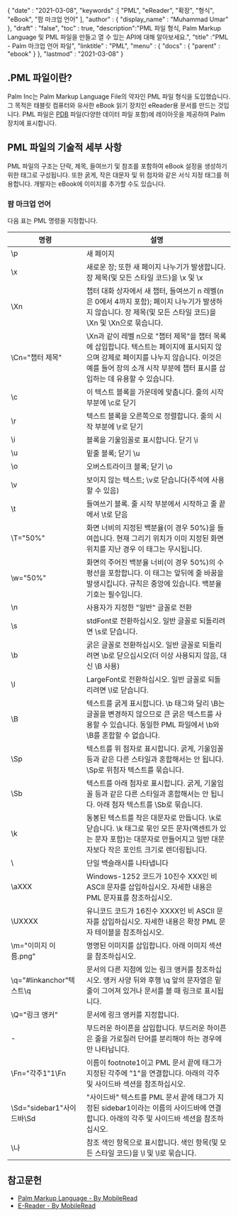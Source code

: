 {
  "date" : "2021-03-08",
  "keywords" :[ "PML", "eReader", "확장", "형식", "eBook", "팜 마크업 언어" ],
  "author" : {
    "display_name" : "Muhammad Umar"
},
  "draft" : "false",
  "toc" : true,
  "description":"PML 파일 형식, Palm Markup Language 및 PML 파일을 만들고 열 수 있는 API에 대해 알아보세요.",
  "title" :"PML - Palm 마크업 언어 파일",
  "linktitle" : "PML",
  "menu" : {
    "docs" : {
      "parent" : "ebook"
}
},
  "lastmod" : "2021-03-08"
}

## .PML 파일이란?

Palm Inc는 Palm Markup Language File의 약자인 PML 파일 형식을 도입했습니다. 그 목적은 태블릿 컴퓨터와 유사한 eBook 읽기 장치인 eReader용 문서를 만드는 것입니다. PML 파일은 [PDB](/ko/programming/pdb/) 파일(다양한 데이터 파일 포함)에 레이아웃을 제공하여 Palm 장치에 표시합니다.

## PML 파일의 기술적 세부 사항

PML 파일의 구조는 단락, 제목, 들여쓰기 및 참조를 포함하여 eBook 설정을 생성하기 위한 태그로 구성됩니다. 또한 굵게, 작은 대문자 및 위 첨자와 같은 서식 지정 태그를 허용합니다. 개발자는 eBook에 이미지를 추가할 수도 있습니다.

### 팜 마크업 언어
다음 표는 PML 명령을 지정합니다.

|명령|설명|
---|---|
| \p | 새 페이지 |
| \x | 새로운 장; 또한 새 페이지 나누기가 발생합니다. 장 제목(및 모든 스타일 코드)을 \x 및 \x |
| \Xn | 챕터 대화 상자에서 새 챕터, 들여쓰기 n 레벨(n은 0에서 4까지 포함); 페이지 나누기가 발생하지 않습니다. 장 제목(및 모든 스타일 코드)을 \Xn 및 \Xn으로 묶습니다. |
| \Cn="챕터 제목" | \Xn과 같이 레벨 n으로 "챕터 제목"을 챕터 목록에 삽입합니다. 텍스트는 페이지에 표시되지 않으며 강제로 페이지를 나누지 않습니다. 이것은 예를 들어 장의 소개 시작 부분에 챕터 표시를 삽입하는 데 유용할 수 있습니다. |
| \c | 이 텍스트 블록을 가운데에 맞춥니다. 줄의 시작 부분에 \c로 닫기 |
| \r | 텍스트 블록을 오른쪽으로 정렬합니다. 줄의 시작 부분에 \r로 닫기 |
| \i | 블록을 기울임꼴로 표시합니다. 닫기 \i |
| \u | 밑줄 블록; 닫기 \u |
| \o | 오버스트라이크 블록; 닫기 \o |
| \v | 보이지 않는 텍스트; \v로 닫습니다(주석에 사용할 수 있음) |
| \t | 들여쓰기 블록. 줄 시작 부분에서 시작하고 줄 끝에서 \t로 닫음 |
| \T="50%" | 화면 너비의 지정된 백분율(이 경우 50%)을 들여씁니다. 현재 그리기 위치가 이미 지정된 화면 위치를 지난 경우 이 태그는 무시됩니다. |
| \w="50%" | 화면의 주어진 백분율 너비(이 경우 50%)의 수평선을 포함합니다. 이 태그는 앞뒤에 줄 바꿈을 발생시킵니다. 규칙은 중앙에 있습니다. 백분율 기호는 필수입니다. |
| \n | 사용자가 지정한 "일반" 글꼴로 전환 |
| \s | stdFont로 전환하십시오. 일반 글꼴로 되돌리려면 \s로 닫습니다. |
| \b | 굵은 글꼴로 전환하십시오. 일반 글꼴로 되돌리려면 \b로 닫으십시오(더 이상 사용되지 않음, 대신 \B 사용) |
| \l | LargeFont로 전환하십시오. 일반 글꼴로 되돌리려면 \l로 닫습니다. |
| \B | 텍스트를 굵게 표시합니다. \b 태그와 달리 \B는 글꼴을 변경하지 않으므로 큰 굵은 텍스트를 사용할 수 있습니다. 동일한 PML 파일에서 \b와 \B를 혼합할 수 없습니다. |
| \Sp | 텍스트를 위 첨자로 표시합니다. 굵게, 기울임꼴 등과 같은 다른 스타일과 혼합해서는 안 됩니다. \Sp로 위첨자 텍스트를 묶습니다. |
| \Sb | 텍스트를 아래 첨자로 표시합니다. 굵게, 기울임꼴 등과 같은 다른 스타일과 혼합해서는 안 됩니다. 아래 첨자 텍스트를 \Sb로 묶습니다. |
| \k | 동봉된 텍스트를 작은 대문자로 만듭니다. \k로 닫습니다. \k 태그로 묶인 모든 문자(액센트가 있는 문자 포함)는 대문자로 만들어지고 일반 대문자보다 작은 포인트 크기로 렌더링됩니다. |
| \\ | 단일 백슬래시를 나타냅니다 |
| \aXXX | Windows-1252 코드가 10진수 XXX인 비 ASCII 문자를 삽입하십시오. 자세한 내용은 PML 문자표를 참조하십시오. |
| \UXXXX | 유니코드 코드가 16진수 XXXX인 비 ASCII 문자를 삽입하십시오. 자세한 내용은 확장 PML 문자 테이블을 참조하십시오. |
| \m="이미지 이름.png" | 명명된 이미지를 삽입합니다. 아래 이미지 섹션을 참조하십시오. |
| \q="#linkanchor"텍스트\q | 문서의 다른 지점에 있는 링크 앵커를 참조하십시오. 앵커 사양 뒤와 후행 \q 앞의 문자열은 밑줄이 그어져 있거나 문서를 볼 때 링크로 표시됩니다. |
| \Q="링크 앵커" | 문서에 링크 앵커를 지정합니다. |
| \- | 부드러운 하이픈을 삽입합니다. 부드러운 하이픈은 줄을 가로질러 단어를 분리해야 하는 경우에만 나타납니다. |
| \Fn="각주1"1\Fn | 이름이 footnote1이고 PML 문서 끝에 태그가 지정된 각주에 "1"을 연결합니다. 아래의 각주 및 사이드바 섹션을 참조하십시오. |
| \Sd="sidebar1"사이드바\Sd | "사이드바" 텍스트를 PML 문서 끝에 태그가 지정된 sidebar1이라는 이름의 사이드바에 연결합니다. 아래의 각주 및 사이드바 섹션을 참조하십시오. |
| \나 | 참조 색인 항목으로 표시합니다. 색인 항목(및 모든 스타일 코드)을 \I 및 \I로 묶습니다.|
 


## 참고문헌

* [Palm Markup Language - By MobileRead](https://wiki.mobileread.com/wiki/EReader)
* [E-Reader - By MobileRead](https://en.wikipedia.org/wiki/E-reader)

